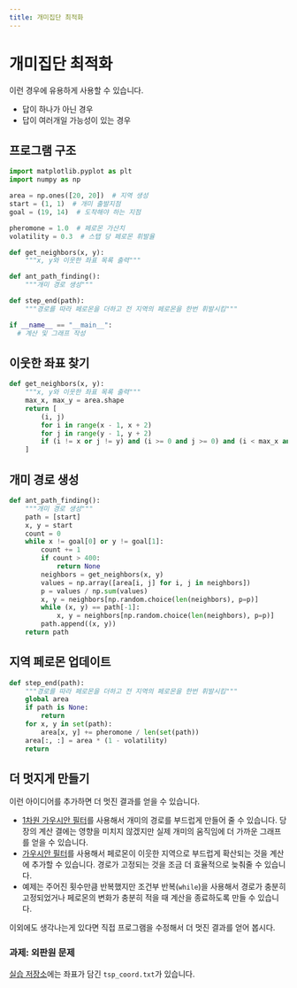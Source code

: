 ```yaml
---
title: 개미집단 최적화
---
```


# 개미집단 최적화

이런 경우에 유용하게 사용할 수 있습니다.

- 답이 하나가 아닌 경우
- 답이 여러개일 가능성이 있는 경우

## 프로그램 구조

```python
import matplotlib.pyplot as plt
import numpy as np

area = np.ones([20, 20])  # 지역 생성
start = (1, 1)  # 개미 출발지점
goal = (19, 14)  # 도착해야 하는 지점

pheromone = 1.0  # 페로몬 가산치
volatility = 0.3  # 스탭 당 페로몬 휘발율

def get_neighbors(x, y):
    """x, y와 이웃한 좌표 목록 출력"""

def ant_path_finding():
    """개미 경로 생성"""

def step_end(path):
    """경로를 따라 페로몬을 더하고 전 지역의 페로몬을 한번 휘발시킴"""

if __name__ == "__main__":
  # 계산 및 그래프 작성
```

## 이웃한 좌표 찾기

```python
def get_neighbors(x, y):
    """x, y와 이웃한 좌표 목록 출력"""
    max_x, max_y = area.shape
    return [
        (i, j)
        for i in range(x - 1, x + 2)
        for j in range(y - 1, y + 2)
        if (i != x or j != y) and (i >= 0 and j >= 0) and (i < max_x and j < max_y)
    ]
```

## 개미 경로 생성

```python
def ant_path_finding():
    """개미 경로 생성"""
    path = [start]
    x, y = start
    count = 0
    while x != goal[0] or y != goal[1]:
        count += 1
        if count > 400:
            return None
        neighbors = get_neighbors(x, y)
        values = np.array([area[i, j] for i, j in neighbors])
        p = values / np.sum(values)
        x, y = neighbors[np.random.choice(len(neighbors), p=p)]
        while (x, y) == path[-1]:
            x, y = neighbors[np.random.choice(len(neighbors), p=p)]
        path.append((x, y))
    return path
```

## 지역 페로몬 업데이트

```python
def step_end(path):
    """경로를 따라 페로몬을 더하고 전 지역의 페로몬을 한번 휘발시킴"""
    global area
    if path is None:
        return
    for x, y in set(path):
        area[x, y] += pheromone / len(set(path))
    area[:, :] = area * (1 - volatility)
    return
```

## 더 멋지게 만들기

이런 아이디어를 추가하면 더 멋진 결과를 얻을 수 있습니다.

- [1차원 가우시안 필터](https://docs.scipy.org/doc/scipy/reference/generated/scipy.ndimage.gaussian_filter1d.html)를 사용해서 개미의 경로를 부드럽게 만들어 줄 수 있습니다. 당장의 계산 결에는 영향을 미치지 않겠지만 실제 개미의 움직임에 더 가까운 그래프를 얻을 수 있습니다.
- [가우시안 필터](https://docs.scipy.org/doc/scipy/reference/generated/scipy.ndimage.gaussian_filter.html)를 사용해서 페로몬이 이웃한 지역으로 부드럽게 확산되는 것을 계산에 추가할 수 있습니다. 경로가 고정되는 것을 조금 더 효율적으로 늦춰줄 수 있습니다.
- 예제는 주어진 횟수만큼 반복했지만 조건부 반복(`while`)을 사용해서 경로가 충분히 고정되었거나 페로몬의 변화가 충분히 적을 때 계산을 종료하도록 만들 수 있습니다.

이외에도 생각나는게 있다면 직접 프로그램을 수정해서 더 멋진 결과를 얻어 봅시다.

### 과제: 외판원 문제

[실습 저장소](https://github.com/CNU-Computer-Physics/Example-and-Practice/tree/main/%EC%B5%9C%EC%A0%81%ED%99%94)에는 좌표가 담긴 `tsp_coord.txt`가 있습니다.
